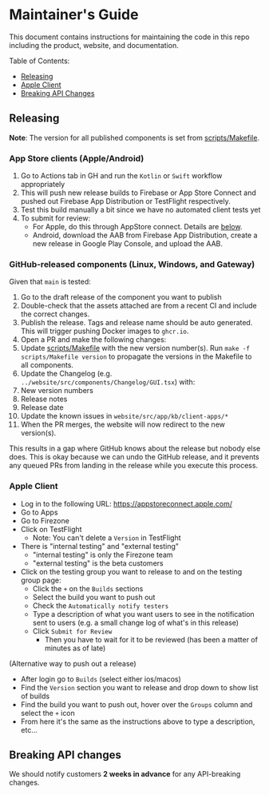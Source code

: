 # Maintainer's Guide

This document contains instructions for maintaining the code in this repo
including the product, website, and documentation.

Table of Contents:

- [Releasing](#releasing)
- [Apple Client](#apple-client)
- [Breaking API Changes](#breaking-api-changes)

## Releasing

**Note**: The version for all published components is set from [scripts/Makefile](../scripts/Makefile).

### App Store clients (Apple/Android)

1. Go to Actions tab in GH and run the `Kotlin` or `Swift` workflow appropriately
1. This will push new release builds to Firebase or App Store Connect and pushed out Firebase App Distribution or TestFlight respectively.
1. Test this build manually a bit since we have no automated client tests yet
1. To submit for review:
   - For Apple, do this through AppStore connect. Details are [below](#apple-client).
   - Android, download the AAB from Firebase App Distribution, create a new release in Google Play Console, and upload the AAB.

### GitHub-released components (Linux, Windows, and Gateway)

Given that `main` is tested:

1. Go to the draft release of the component you want to publish
1. Double-check that the assets attached are from a recent CI and include the
   correct changes.
1. Publish the release. Tags and release name should be auto generated. This will trigger pushing Docker images to `ghcr.io`.
1. Open a PR and make the following changes:
1. Update [scripts/Makefile](../scripts/Makefile) with the new version number(s). Run `make -f scripts/Makefile version` to propagate the versions in the Makefile to all components.
1. Update the Changelog (e.g. `../website/src/components/Changelog/GUI.tsx`) with:
  1. New version numbers
  1. Release notes
  1. Release date
1. Update the known issues in `website/src/app/kb/client-apps/*`
1. When the PR merges, the website will now redirect to the new version(s).

This results in a gap where GitHub knows about the release but nobody else does.
This is okay because we can undo the GitHub release, and it prevents any queued PRs
from landing in the release while you execute this process.

### Apple Client

- Log in to the following URL: https://appstoreconnect.apple.com/
- Go to Apps
- Go to Firezone
- Click on TestFlight
  - Note: You can't delete a `Version` in TestFlight
- There is "internal testing" and "external testing"
  - "internal testing" is only the Firezone team
  - "external testing" is the beta customers
- Click on the testing group you want to release to and on the testing group
  page:
  - Click the `+` on the `Builds` sections
  - Select the build you want to push out
  - Check the `Automatically notify testers`
  - Type a description of what you want users to see in the notification sent to
    users (e.g. a small change log of what's in this release)
  - Click `Submit for Review`
    - Then you have to wait for it to be reviewed (has been a matter of minutes
      as of late)

(Alternative way to push out a release)

- After login go to `Builds` (select either ios/macos)
- Find the `Version` section you want to release and drop down to show list of
  builds
- Find the build you want to push out, hover over the `Groups` column and select
  the `+` icon
- From here it's the same as the instructions above to type a description,
  etc...

## Breaking API changes

We should notify customers **2 weeks in advance** for any API-breaking changes.

